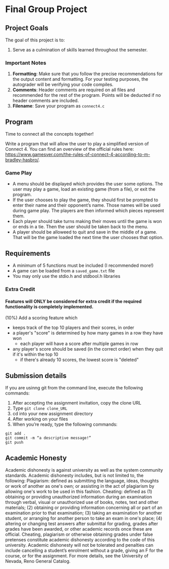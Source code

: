 # Final Group Project

## Project Goals
The goal of this project is to:
1. Serve as a culmination of skills learned throughout the semester.

### Important Notes
1.	**Formatting**: Make sure that you follow the precise recommendations for the output content and formatting. For your testing purposes, the autograder will be verifying your code compiles.
2.	**Comments**: Header comments are required on all files and recommended for the rest of the program. Points will be deducted if no header comments are included.
3.	**Filename**: Save your program as ```connect4.c```

## Program
Time to connect all the concepts together!

Write a program that will allow the user to play a simplified version of Connect 4. You can find an overview of the official rules here: https://www.gamesver.com/the-rules-of-connect-4-according-to-m-bradley-hasbro/.

### Game Play
- A menu should be displayed which provides the user some options. The user may play a game, load an existing game (from a file), or exit the program.
- If the user chooses to play the game, they should first be prompted to enter their name and their opponent’s name. Those names will be used during game play. The players are then informed which pieces represent them.
- Each player should take turns making their moves until the game is won or ends in a tie. Then the user should be taken back to the menu.
- A player should be alloweed to quit and save in the middle of a game. That will be the game loaded the next time the user chooses that option.

## Requirements
-  A minimum of 5 functions must be included (I recommended more!)
-  A game can be loaded from a ```saved_game.txt``` file
-  You may only use the stdio.h and stdbool.h libraries

### Extra Credit
#### Features will **ONLY** be considered for extra credit if the required functionality is completely implemented.  
(10%) Add a scoring feature which  
- keeps track of the top 10 players and their scores, in order
- a player's "score" is determined by how many games in a row they have won
  - each player will have a score after multiple games in row
- any player's score should be saved (in the correct order) when they quit if it's within the top 10
  - if there's already 10 scores, the lowest score is "deleted"

## Submission details
If you are usinng git from the command line, execute the following commands:
1.	After accepting the assignment invitation, copy the clone URL
2.	Type 
```git clone clone_URL```
3.	cd into your new assignment directory
4.	After working on your files
5.	When you’re ready, type the following commands: 
```
git add .
git commit -m “a descriptive message!”
git push
```
## Academic Honesty
Academic dishonesty is against university as well as the system community standards. Academic dishonesty includes, but is not limited to, the following:
Plagiarism: defined as submitting the language, ideas, thoughts or work of another as one's own; or assisting in the act of plagiarism by allowing one's work to be used in this fashion.
Cheating: defined as (1) obtaining or providing unauthorized information during an examination through verbal, visual or unauthorized use of books, notes, text and other materials; (2) obtaining or providing information concerning all or part of an examination prior to that examination; (3) taking an examination for another student, or arranging for another person to take an exam in one's place; (4) altering or changing test answers after submittal for grading, grades after grades have been awarded, or other academic records once these are official.
Cheating, plagiarism or otherwise obtaining grades under false pretenses constitute academic
dishonesty according to the code of this university. Academic dishonesty will not be tolerated and
penalties can include cancelling a student’s enrolment without a grade, giving an F for the course, or for the assignment. For more details, see the University of Nevada, Reno General Catalog.
